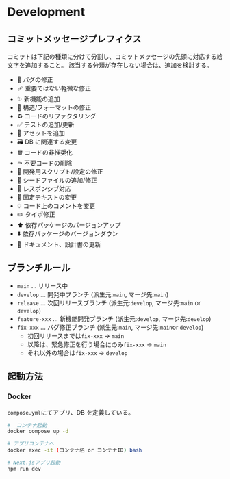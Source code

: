 # Development

## コミットメッセージプレフィクス

コミットは下記の種類に分けて分割し、コミットメッセージの先頭に対応する絵文字を追加すること。
該当する分類が存在しない場合は、追加を検討する。

- 🐛 バグの修正
- 🩹 重要ではない軽微な修正
- ✨ 新機能の追加
- 🎨 構造/フォーマットの修正
- ♻️ コードのリファクタリング
- ✅ テストの追加/更新
- 🍱 アセットを追加
- 🗃️ DB に関連する変更
- 🗑️ コードの非推奨化
- ⚰️ 不要コードの削除
- 🔨 開発用スクリプト/設定の修正
- 🌱 シードファイルの追加/修正
- 📱 レスポンシブ対応
- 💬 固定テキストの変更
- 💡 コード上のコメントを変更
- ✏️ タイポ修正
- ⬆️ 依存パッケージのバージョンアップ
- ⬇️ 依存パッケージのバージョンダウン
- 📝 ドキュメント、設計書の更新

## ブランチルール

- `main` ... リリース中
- `develop` ... 開発中ブランチ (派生元:`main`, マージ先:`main`)
- `release` ... 次回リリースブランチ (派生元:`develop`, マージ先:`main` or `develop`)
- `feature-xxx` ... 新機能開発ブランチ (派生元:`develop`, マージ先:`develop`)
- `fix-xxx` ... バグ修正ブランチ (派生元:`main`, マージ先:`main`or `develop`)
  - 初回リリースまでは`fix-xxx` → `main`
  - 以降は、緊急修正を行う場合にのみ`fix-xxx` → `main`
  - それ以外の場合は`fix-xxx` → `develop`

## 起動方法

### Docker

`compose.yml`にてアプリ、DB を定義している。

```sh
#  コンテナ起動
docker compose up -d

# アプリコンテナへ
docker exec -it (コンテナ名 or コンテナID) bash

# Next.jsアプリ起動
npm run dev
```
